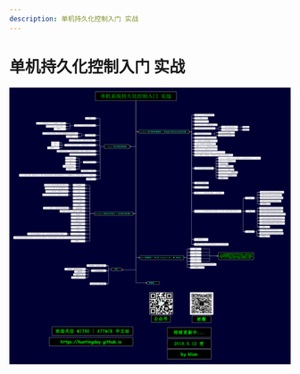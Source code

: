 ```yaml
---
description: 单机持久化控制入门 实战
---
```


# 单机持久化控制入门 实战

![单机持久化控制入门 实战](../../../.gitbook/assets/persistence.png)

